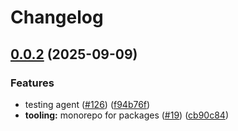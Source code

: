 # Changelog

## [0.0.2](https://github.com/StackOneHQ/mcp-connectors/compare/testing-agent-v0.0.1...testing-agent-v0.0.2) (2025-09-09)


### Features

* testing agent ([#126](https://github.com/StackOneHQ/mcp-connectors/issues/126)) ([f94b76f](https://github.com/StackOneHQ/mcp-connectors/commit/f94b76f0ad8626db9e9de15c5cf63d4c923f3542))
* **tooling:** monorepo for packages ([#19](https://github.com/StackOneHQ/mcp-connectors/issues/19)) ([cb90c84](https://github.com/StackOneHQ/mcp-connectors/commit/cb90c84165aaa41b038d846eb72f5969e470428c))
